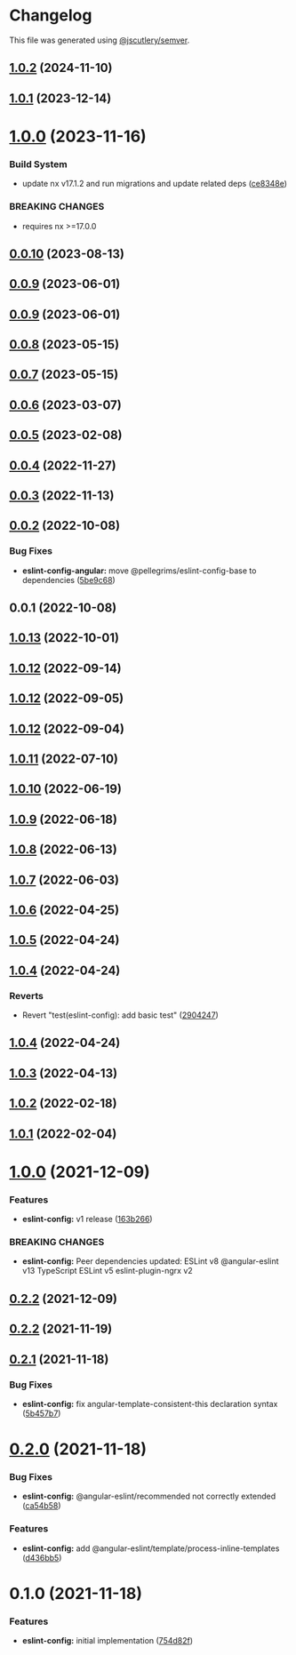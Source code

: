 # Changelog

This file was generated using [@jscutlery/semver](https://github.com/jscutlery/semver).

## [1.0.2](https://github.com/robinpellegrims/pellegrims/compare/eslint-config-angular-1.0.1...eslint-config-angular-1.0.2) (2024-11-10)

## [1.0.1](https://github.com/robinpellegrims/pellegrims/compare/eslint-config-angular-1.0.0...eslint-config-angular-1.0.1) (2023-12-14)

# [1.0.0](https://github.com/robinpellegrims/pellegrims/compare/eslint-config-angular-0.0.10...eslint-config-angular-1.0.0) (2023-11-16)

### Build System

- update nx v17.1.2 and run migrations and update related deps ([ce8348e](https://github.com/robinpellegrims/pellegrims/commit/ce8348ea890c8224338cec3a514b8ecd87cb13d3))

### BREAKING CHANGES

- requires nx >=17.0.0

## [0.0.10](https://github.com/robinpellegrims/pellegrims/compare/eslint-config-angular-0.0.9...eslint-config-angular-0.0.10) (2023-08-13)

## [0.0.9](https://github.com/robinpellegrims/pellegrims/compare/eslint-config-angular-0.0.8...eslint-config-angular-0.0.9) (2023-06-01)

## [0.0.9](https://github.com/robinpellegrims/pellegrims/compare/eslint-config-angular-0.0.8...eslint-config-angular-0.0.9) (2023-06-01)

## [0.0.8](https://github.com/robinpellegrims/pellegrims/compare/eslint-config-angular-0.0.7...eslint-config-angular-0.0.8) (2023-05-15)

## [0.0.7](https://github.com/robinpellegrims/pellegrims/compare/eslint-config-angular-0.0.6...eslint-config-angular-0.0.7) (2023-05-15)

## [0.0.6](https://github.com/robinpellegrims/pellegrims/compare/eslint-config-angular-0.0.5...eslint-config-angular-0.0.6) (2023-03-07)

## [0.0.5](https://github.com/robinpellegrims/pellegrims/compare/eslint-config-angular-0.0.4...eslint-config-angular-0.0.5) (2023-02-08)

## [0.0.4](https://github.com/robinpellegrims/pellegrims/compare/eslint-config-angular-0.0.3...eslint-config-angular-0.0.4) (2022-11-27)

## [0.0.3](https://github.com/robinpellegrims/pellegrims/compare/eslint-config-angular-0.0.2...eslint-config-angular-0.0.3) (2022-11-13)

## [0.0.2](https://github.com/robinpellegrims/pellegrims/compare/eslint-config-angular-0.0.1...eslint-config-angular-0.0.2) (2022-10-08)

### Bug Fixes

- **eslint-config-angular:** move @pellegrims/eslint-config-base to dependencies ([5be9c68](https://github.com/robinpellegrims/pellegrims/commit/5be9c6805724d80de198583642a74f235a418c6d))

## 0.0.1 (2022-10-08)

## [1.0.13](https://github.com/robinpellegrims/pellegrims/compare/eslint-config-1.0.12...eslint-config-1.0.13) (2022-10-01)

## [1.0.12](https://github.com/robinpellegrims/pellegrims/compare/eslint-config-1.0.11...eslint-config-1.0.12) (2022-09-14)

## [1.0.12](https://github.com/robinpellegrims/pellegrims/compare/eslint-config-1.0.11...eslint-config-1.0.12) (2022-09-05)

## [1.0.12](https://github.com/robinpellegrims/pellegrims/compare/eslint-config-1.0.11...eslint-config-1.0.12) (2022-09-04)

## [1.0.11](https://github.com/robinpellegrims/pellegrims/compare/eslint-config-1.0.10...eslint-config-1.0.11) (2022-07-10)

## [1.0.10](https://github.com/robinpellegrims/pellegrims/compare/eslint-config-1.0.9...eslint-config-1.0.10) (2022-06-19)

## [1.0.9](https://github.com/robinpellegrims/pellegrims/compare/eslint-config-1.0.8...eslint-config-1.0.9) (2022-06-18)

## [1.0.8](https://github.com/robinpellegrims/pellegrims/compare/eslint-config-1.0.7...eslint-config-1.0.8) (2022-06-13)

## [1.0.7](https://github.com/robinpellegrims/pellegrims/compare/eslint-config-1.0.6...eslint-config-1.0.7) (2022-06-03)

## [1.0.6](https://github.com/robinpellegrims/pellegrims/compare/eslint-config-1.0.5...eslint-config-1.0.6) (2022-04-25)

## [1.0.5](https://github.com/robinpellegrims/pellegrims/compare/eslint-config-1.0.4...eslint-config-1.0.5) (2022-04-24)

## [1.0.4](https://github.com/robinpellegrims/pellegrims/compare/eslint-config-1.0.3...eslint-config-1.0.4) (2022-04-24)

### Reverts

- Revert "test(eslint-config): add basic test" ([2904247](https://github.com/robinpellegrims/pellegrims/commit/2904247e520138fe345f8882bcfaef751682aed4))

## [1.0.4](https://github.com/robinpellegrims/pellegrims/compare/eslint-config-1.0.3...eslint-config-1.0.4) (2022-04-24)

## [1.0.3](https://github.com/robinpellegrims/pellegrims/compare/eslint-config-1.0.2...eslint-config-1.0.3) (2022-04-13)

## [1.0.2](https://github.com/robinpellegrims/pellegrims/compare/eslint-config-1.0.1...eslint-config-1.0.2) (2022-02-18)

## [1.0.1](https://github.com/robinpellegrims/pellegrims/compare/eslint-config-1.0.0...eslint-config-1.0.1) (2022-02-04)

# [1.0.0](https://github.com/robinpellegrims/pellegrims/compare/eslint-config-0.2.2...eslint-config-1.0.0) (2021-12-09)

### Features

- **eslint-config:** v1 release ([163b266](https://github.com/robinpellegrims/pellegrims/commit/163b266d771344a3607270735f229b6b98773ec8))

### BREAKING CHANGES

- **eslint-config:** Peer dependencies updated:
  ESLint v8
  @angular-eslint v13
  TypeScript ESLint v5
  eslint-plugin-ngrx v2

## [0.2.2](https://github.com/robinpellegrims/pellegrims/compare/eslint-config-0.2.1...eslint-config-0.2.2) (2021-12-09)

## [0.2.2](https://github.com/robinpellegrims/pellegrims/compare/eslint-config-0.2.1...eslint-config-0.2.2) (2021-11-19)

## [0.2.1](https://github.com/robinpellegrims/pellegrims/compare/eslint-config-0.2.0...eslint-config-0.2.1) (2021-11-18)

### Bug Fixes

- **eslint-config:** fix angular-template-consistent-this declaration syntax ([5b457b7](https://github.com/robinpellegrims/pellegrims/commit/5b457b718d507d76ec6249ccd70bc84e0a2889e7))

# [0.2.0](https://github.com/robinpellegrims/pellegrims/compare/eslint-config-0.1.0...eslint-config-0.2.0) (2021-11-18)

### Bug Fixes

- **eslint-config:** @angular-eslint/recommended not correctly extended ([ca54b58](https://github.com/robinpellegrims/pellegrims/commit/ca54b583d1934d8268a937843faad585f63eb9eb))

### Features

- **eslint-config:** add @angular-eslint/template/process-inline-templates ([d436bb5](https://github.com/robinpellegrims/pellegrims/commit/d436bb559c61456c515f7edf16d069886cd7ddfc))

# 0.1.0 (2021-11-18)

### Features

- **eslint-config:** initial implementation ([754d82f](https://github.com/robinpellegrims/pellegrims/commit/754d82fd6e9bf140cd1ecd7fd6bbcf5f38fa5520))
